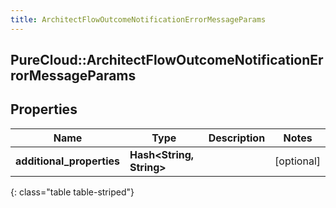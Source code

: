 ```yaml
---
title: ArchitectFlowOutcomeNotificationErrorMessageParams
---
```

## PureCloud::ArchitectFlowOutcomeNotificationErrorMessageParams

## Properties

|Name | Type | Description | Notes|
|------------ | ------------- | ------------- | -------------|
| **additional_properties** | **Hash&lt;String, String&gt;** |  | [optional] |
{: class="table table-striped"}


